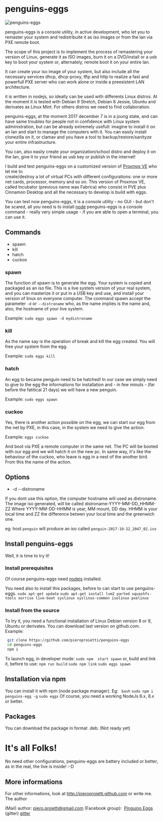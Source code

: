 # penguins-eggs

![penguins-eggs](https://github.com/pieroproietti/penguins-eggs/blob/master/src/assets/penguins-eggs.png?raw=true)

penguins-eggs is a console utility, in active development, who let you to
remaster your system and redistribuite it as iso images or from the lan via PXE
remote boot.

The scope of this project is to implement the process of remastering your
version of Linux, generate it as ISO images, burn it on a DVD/install or a usb
key to boot your system or, alternately, remote boot it on your entire lan.

It can create your iso image of your system, but also include all the necessary 
services dhcp, dhcp-proxy, tftp and http to realize a fast and powerfull PXE 
server who can work alone or inside a preesistent LAN architecture.

it is written in nodejs, so ideally can be used with differents Linux distros.
At the moment it is tested with Debian 9 Stretch, Debian 8 Jessie, Ubuntu and
derivates as Linux Mint. For others distros we need to find collaboration.

penguins-eggs, at the moment 2017 december 7 is in a joung state, and can have
same troubles for people not in confidence with Linux system administration, but
can be already extremely usefull: imagine to install it on an lan and start to
manage the computers with it. You can easily install clonezilla on it, or clamav
and you have a tool to backup/restore/sanityze your entire infrastructure.

You can, also easily create your organization/school distro and deploy it on the
lan, give it to your friend as usb key or publish in the internet!

I build and test penguins-eggs on a customized version of
[Proxmox VE](https://pve.proxmox.com/wiki/Main_Page) who let me to  
create/destroy a lot of virtual PCs with different configurations: one or more
net cards, processor, memory and so on. This version of Proxmox VE, called
Incubator (previous name was Fabrica) who consist in PVE plus Cinnamon Desktop
and all the necessary to develop is build with eggs.

You can test now penguins-eggs, it is a console utility - no GUI - but don't be
scared, all you need is to install [node](https://nodejs.org/en/download/package-manager/#debian-and-ubuntu-based-linux-distributions)
penguins-eggs is a console command - really very simple usage - if you are able to open a terminal, you can use it.

## Commands
* spawn
* kill
* hatch
* cuckoo

### spawn
The function of spawn is to generate the egg. Your system is copied and packaged
as an iso file. This is a live system version of your real system, and you can
masterize it or put in a USB key and use, and install your version of linux on
everyone computer. The command spawn accept the parameter ```-d``` or
```--distroname``` who, as the name implies is the name and, also, the hostname
of your live system.

Example:
```sudo eggs spawn -d mydistroname```

### kill
As the name say is the operation of break and kill the egg created. You will
free your system from the egg.

Example: ```sudo eggs kill```

### hatch
An egg to became penguin need to be hatched! In our case we simply need to give
to the egg the informations for installation and - in few minuts - (far
  before the fatitical 21 days) we will have a new penguin.

Example:
```sudo eggs spawn```

### cuckoo
Yes, there is another action possible on the egg, we can start our egg from the
net by PXE, in this case, in the system we need to give the action:

Example:
```eggs cuckoo```

And boot via PXE a remote computer in the same net. The PC will be booted with
our egg and we will hatch it on the new pc. In same way, it's like the behaviour
of the cuckoo, who leave is egg in a nest of the another bird. From this the name of
the action.

## Options
* -d --distroname <distroname>

If you dont use this option, the computer hostname will used as distroname.
The image iso generated, will be called distroname-YYYY-MM-DD_HHMM-ZZ
Where YYYY-MM-DD-HHMM is year, MM mount, DD day. HHMM is your local time and
ZZ the difference betwen your local time and the greenwich one.

eg: host ``penguin`` will produce an iso called ``penguin-2017-10-22_2047_02.iso``

## Install penguins-eggs
Well, it is time to try it!

### Install prerequisites
Of course penguins-eggs need [nodejs](https://nodejs.org/en/download/package-manager/) installed.

You need also to install this packages, before to can start to use penguins-eggs.
```sudo apt-get update```
```sudo apt-get install lvm2 parted squashfs-tools xorriso live-boot syslinux syslinux-common isolinux pxelinux```

### Install from the source
To try it, you need a functional installation of Linux Debian version 8 or 9, Ubuntu or derivates.
You can download last version on github.com. Example:

``` bash
 git clone https://github.com/pieroproietti/penguins-eggs
 cd penguins-eggs
 npm i
```
To launch egg, in developer mode:
 ```sudo npm  start spawn```
or, build and link it, before to use:
```npm run build```
```sudo npm link```
```sudo eggs spawn```

## Installation via npm
You can install it with npm (node package manager). Eg:
``` bash```
```sudo npm i penguins-egg -g```
```sudo eggs```
Of course, you need a working NodeJs 6.x, 8.x or better.

## Packages
You can download the package in format .deb. (Not ready yet)

# It's all Folks!
No need other configurations, penguins-eggs are battery included or better, as in the real, the live is inside! :-D

## More informations
For other informations, look at http://pieroproietti.github.com or write me. The author

(Mail) author: piero.proietti@gmail.com
(Facebook group):  [Pinguino Eggs](https://www.facebook.com/groups/128861437762355/)
(gitter) [gitter](https://gitter.im/penguins-eggs/Lobby)
